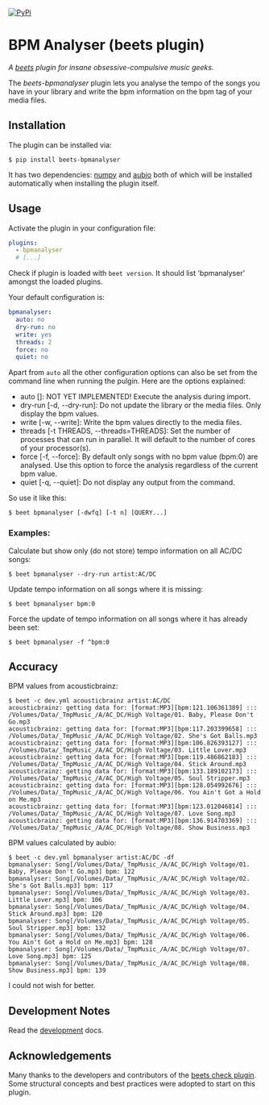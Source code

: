 [![PyPi](https://img.shields.io/pypi/v/beets-bpmanalyser.svg)](https://pypi.org/project/beets-bpmanalyser/)


# BPM Analyser (beets plugin)

*A [beets](https://github.com/beetbox/beets) plugin for insane obsessive-compulsive music geeks.*

The *beets-bpmanalyser* plugin lets you analyse the tempo of the songs you have in your library and write the bpm information on the bpm tag of your media files.


## Installation
The plugin can be installed via:

```shell script
$ pip install beets-bpmanalyser
```

It has two dependencies: [numpy](https://pypi.org/project/numpy/) and [aubio](https://pypi.org/project/aubio/) both of which will be installed automatically when installing the plugin itself.


## Usage
Activate the plugin in your configuration file:

```yaml
plugins:
  - bpmanalyser
  # [...]
```

Check if plugin is loaded with `beet version`. It should list 'bpmanalyser' amongst the loaded plugins.

Your default configuration is:
```yaml
bpmanalyser:
  auto: no
  dry-run: no
  write: yes
  threads: 2
  force: no
  quiet: no
```

Apart from `auto` all the other configuration options can also be set from the command line when running the pulgin. Here are the options explained:

- auto []: NOT YET IMPLEMENTED! Execute the analysis during import.
- dry-run [-d, --dry-run]: Do not update the library or the media files. Only display the bpm values.
- write [-w, --write]: Write the bpm values directly to the media files.
- threads [-t THREADS, --threads=THREADS]: Set the number of processes that can run in parallel. It will default to the number of cores of your processor(s).
- force [-f, --force]: By default only songs with no bpm value (bpm:0) are analysed. Use this option to force the analysis regardless of the current bpm value.
- quiet [-q, --quiet]: Do not display any output from the command.

So use it like this:

    $ beet bpmanalyser [-dwfq] [-t n] [QUERY...]
    
### Examples:

Calculate but show only (do not store) tempo information on all AC/DC songs:

    $ beet bpmanalyser --dry-run artist:AC/DC
    
Update tempo information on all songs where it is missing:

    $ beet bpmanalyser bpm:0
    
Force the update of tempo information on all songs where it has already been set:

    $ beet bpmanalyser -f ^bpm:0


## Accuracy
BPM values from acousticbrainz:
```shell script
$ beet -c dev.yml acousticbrainz artist:AC/DC
acousticbrainz: getting data for: [format:MP3][bpm:121.106361389] ::: /Volumes/Data/_TmpMusic_/A/AC_DC/High Voltage/01. Baby, Please Don't Go.mp3
acousticbrainz: getting data for: [format:MP3][bpm:117.203399658] ::: /Volumes/Data/_TmpMusic_/A/AC_DC/High Voltage/02. She's Got Balls.mp3
acousticbrainz: getting data for: [format:MP3][bpm:106.826393127] ::: /Volumes/Data/_TmpMusic_/A/AC_DC/High Voltage/03. Little Lover.mp3
acousticbrainz: getting data for: [format:MP3][bpm:119.486862183] ::: /Volumes/Data/_TmpMusic_/A/AC_DC/High Voltage/04. Stick Around.mp3
acousticbrainz: getting data for: [format:MP3][bpm:133.189102173] ::: /Volumes/Data/_TmpMusic_/A/AC_DC/High Voltage/05. Soul Stripper.mp3
acousticbrainz: getting data for: [format:MP3][bpm:128.054992676] ::: /Volumes/Data/_TmpMusic_/A/AC_DC/High Voltage/06. You Ain't Got a Hold on Me.mp3
acousticbrainz: getting data for: [format:MP3][bpm:123.012046814] ::: /Volumes/Data/_TmpMusic_/A/AC_DC/High Voltage/07. Love Song.mp3
acousticbrainz: getting data for: [format:MP3][bpm:136.914703369] ::: /Volumes/Data/_TmpMusic_/A/AC_DC/High Voltage/08. Show Business.mp3
```

BPM values calculated by aubio:
```shell script
$ beet -c dev.yml bpmanalyser artist:AC/DC -df
bpmanalyser: Song[/Volumes/Data/_TmpMusic_/A/AC_DC/High Voltage/01. Baby, Please Don't Go.mp3] bpm: 122
bpmanalyser: Song[/Volumes/Data/_TmpMusic_/A/AC_DC/High Voltage/02. She's Got Balls.mp3] bpm: 117
bpmanalyser: Song[/Volumes/Data/_TmpMusic_/A/AC_DC/High Voltage/03. Little Lover.mp3] bpm: 106
bpmanalyser: Song[/Volumes/Data/_TmpMusic_/A/AC_DC/High Voltage/04. Stick Around.mp3] bpm: 120
bpmanalyser: Song[/Volumes/Data/_TmpMusic_/A/AC_DC/High Voltage/05. Soul Stripper.mp3] bpm: 132
bpmanalyser: Song[/Volumes/Data/_TmpMusic_/A/AC_DC/High Voltage/06. You Ain't Got a Hold on Me.mp3] bpm: 128
bpmanalyser: Song[/Volumes/Data/_TmpMusic_/A/AC_DC/High Voltage/07. Love Song.mp3] bpm: 125
bpmanalyser: Song[/Volumes/Data/_TmpMusic_/A/AC_DC/High Voltage/08. Show Business.mp3] bpm: 139
```

I could not wish for better.
 

## Development Notes 
Read the [development](./DEVELOPMENT.md) docs.


## Acknowledgements
Many thanks to the developers and contributors of the [beets check plugin](https://github.com/geigerzaehler/beets-check). Some structural concepts and best practices were adopted to start on this plugin. 
